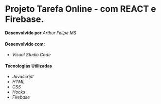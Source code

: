 # Projeto Tarefa Online - com REACT e Firebase.

**Desenvolvido por** *Arthur Felipe MS*

#### Desenvolvido com:

* *Visual Studio Code*

#### Tecnologias Utilizadas

* *Javascript*
* *HTML*
* *CSS*
* *Hooks*
* *Firebase*
